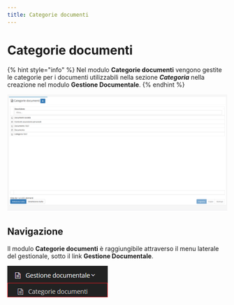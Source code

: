 ```yaml
---
title: Categorie documenti
---
```


# Categorie documenti

{% hint style="info" %}
Nel modulo **Categorie documenti** vengono gestite le categorie per i documenti utilizzabili nella sezione _**Categoria**_ nella creazione nel modulo **Gestione Documentale**.
{% endhint %}

![Screenshot interfaccia categorie documenti](../../../.gitbook/assets/ScreenCategorieDocumenti.PNG)

## Navigazione

Il modulo **Categorie documenti** è raggiungibile attraverso il menu laterale del gestionale, sotto il link **Gestione Documentale**.

![Screenshot navigazione categorie documenti](../../../.gitbook/assets/NavigazioneCategorieDocumenti.PNG)

